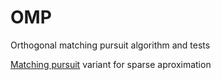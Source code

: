 # OMP
Orthogonal matching pursuit algorithm and tests

[Matching pursuit](https://en.wikipedia.org/wiki/Matching_pursuit) variant for sparse aproximation
